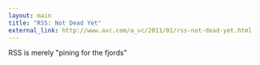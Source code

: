 ```yaml
---
layout: main
title: "RSS: Not Dead Yet"
external_link: http://www.avc.com/a_vc/2011/01/rss-not-dead-yet.html
---
```

RSS is merely "pining for the fjords"
